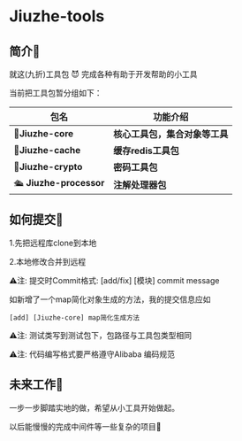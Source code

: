# Jiuzhe-tools

## 简介🍬

就这(九折)工具包 😈 完成各种有助于开发帮助的小工具

当前把工具包暂分组如下：

| 包名                   | 功能介绍                       |
| ---------------------- | ------------------------------ |
| 🍕**Jiuzhe-core**       | **核心工具包，集合对象等工具** |
| 🍔**Jiuzhe-cache**      | **缓存redis工具包**            |
| 🍟**Jiuzhe-crypto**     | **密码工具包**                 |
| 🛳️ **Jiuzhe-processor** | **注解处理器包**               |

## 如何提交🍡

1.先把远程库clone到本地

2.本地修改合并到远程

⚠注: 提交时Commit格式: [add/fix] [模块] commit message

如新增了一个map简化对象生成的方法，我的提交信息应如

```
[add] [Jiuzhe-core] map简化生成方法
```

⚠注: 测试类写到测试包下，包路径与工具包类型相同

⚠注: 代码编写格式要严格遵守Alibaba 编码规范

## 未来工作🍨

一步一步脚踏实地的做，希望从小工具开始做起。

以后能慢慢的完成中间件等一些复杂的项目🎈

